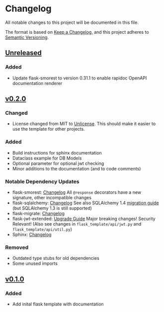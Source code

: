 # Changelog

All notable changes to this project will be documented in this file.

The format is based on [Keep a Changelog](https://keepachangelog.com/en/1.0.0/),
and this project adheres to [Semantic Versioning](https://semver.org/spec/v2.0.0.html).

## [Unreleased]

### Added

- Update flask-smorest to version 0.31.1 to enable rapidoc OpenAPI documentation renderer


## [v0.2.0]

### Changed

- License changed from MIT to [Unlicense](https://unlicense.org). This should make it easier to use the template for other projects.

### Added

- Build instructions for sphinx documentation
- Dataclass example for DB Models
- Optional parameter for optional jwt checking
- Minor additions to the documentation (and to code comments)

### Notable Dependency Updates

- flask-smorest: [Changelog](https://github.com/marshmallow-code/flask-smorest/blob/master/CHANGELOG.rst) All `@response` decorators have a new signature, other incompatible changes
- flask-sqlalchemy: [Changelog](https://github.com/pallets/flask-sqlalchemy/blob/master/CHANGES.rst) See also SQLAlchemy 1.4 [migration guide](https://docs.sqlalchemy.org/en/14/changelog/migration_14.html) (but SQLAlchemy 1.3 is still supported)
- flask-migrate: [Changelog](https://github.com/miguelgrinberg/Flask-Migrate/blob/main/CHANGES.md)
- flask-jwt-extended: [Upgrade Guide](https://flask-jwt-extended.readthedocs.io/en/stable/v4_upgrade_guide/) Major breaking changes! Security Relevant! (Also see changes in `flask_template/api/jwt.py` and `flask_template/api/util.py`)
- Sphinx: [Changelog](https://www.sphinx-doc.org/en/master/changes.html)

### Removed

- Outdated type stubs for old dependencies
- Some unused imports


## [v0.1.0]

### Added
- Add inital flask template with documentation

[unreleased]: https://github.com/buehlefs/flask-template/compare/v0.2.0...HEAD
[v0.2.0]: https://github.com/buehlefs/flask-template/releases/tag/v0.2.0
[v0.1.0]: https://github.com/buehlefs/flask-template/releases/tag/v0.1.0
